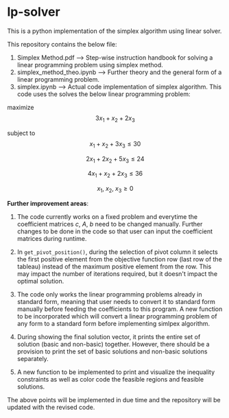 # lp-solver
This is a python implementation of the simplex algorithm using linear solver.

This repository contains the below file:
1. Simplex Method.pdf --> Step-wise instruction handbook for solving a linear programming problem using simplex method.
2. simplex_method_theo.ipynb --> Further theory and the general form of a linear programming problem.
3. simplex.ipynb --> Actual code implementation of simplex algorithm. This code uses the solves the below linear programming problem:

$\text{maximize}$ $$3x_1 + x_2 + 2x_3$$

$\text{subject to}$ $$x_1 + x_2 + 3x_3 \leq 30$$

$$2x_1 + 2x_2 + 5x_3 \leq 24$$

$$4x_1 + x_2 + 2x_3 \leq 36$$

$$x_1,\;x_2,\;x_3 \geq 0$$


**Further improvement areas**:
1. The code currently works on a fixed problem and everytime the coefficient matrices $c$, $A$, $b$ need to be changed manually. Further changes to be done in the code so that user can input the coefficient matrices during runtime.

2. In `get_pivot_position()`, during the selection of pivot column it selects the first positive element from the objective function row (last row of the tableau) instead of the maximum positive element from the row. This may impact the number of iterations required, but it doesn't impact the optimal solution.

3. The code only works the linear programming problems already in standard form, meaning that user needs to convert it to standard form manually before feeding the coefficients to this program. A new function to be incorporated which will convert a linear programming problem of any form to a standard form before implementing simlpex algorithm.

4. During showing the final solution vector, it prints the entire set of solution (basic and non-basic) together. However, there should be a provision to print the set of basic solutions and non-basic solutions separately.

5. A new function to be implemented to print and visualize the inequality constraints as well as color code the feasible regions and feasible solutions.

The above points will be implemented in due time and the repository will be updated with the revised code.
